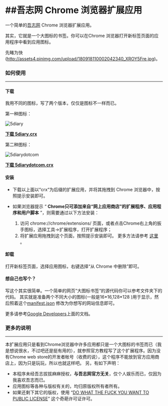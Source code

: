 ##吾志网 Chrome 浏览器扩展应用
=============

一个简单的[吾志网](http://5diary.com) Chrome 浏览器扩展应用。

其实，它就是一个大图标的书签。你可以在Chrome 浏览器打开新标签页面的应用程序中看到应用图标。

先睹为快(http://assets4.pinimg.com/upload/180918110002042340_XROY5Fre.jpg)。

### 如何使用
-------------
#### 下载
  我用不同的图标，写了两个版本，仅仅是图标不一样而已。
  
  第一种图标：
  
![5diary](https://github.com/mengyingchina/5diary_chrome/raw/master/5diary/Timemachine_128.png)
	
[**下载 5diary.crx**](https://github.com/mengyingchina/5diary_chrome/raw/master/5diary.crx)

  第二种图标：
  
![5diarydotcom](https://github.com/mengyingchina/5diary_chrome/raw/master/5diarydotcom/5diary_128.jpg)

[**下载 5diarydotcom.crx**](https://github.com/mengyingchina/5diary_chrome/raw/master/5diarydotcom.crx)


#### 安装

  + 下载以上面以“crx“为后缀的扩展应用，并将其拖拽到 Chrome 浏览器中，按照提示安装即可。
  
  + 如果浏览器提示 “ **Chrome只可添加来自“网上应用商店”的扩展程序、应用程序和用户脚本** ”，则需要通过以下方法安装： 
    1. 访问 chrome://chrome/extensions/ 页面，或者点击Chrome右上角的扳手图标，选择工具->扩展程序，打开扩展程序；
    2. 将扩展应用拖拽到这个页面，按照提示安装即可。
  更多方法请参考 [这里][1] 。
    

#### 卸载
  
  打开新标签页面，选择应用图标，右键选择“从 Chrome 中删除”即可。
    
#### 想自己也写个？

写这个其实很简单。一个简单的网页“大图标书签“的源代码你可以参考文件夹下的代码。
其实就是准备两个不同大小的图标(一般是16\*16,128\*128 )用于显示，然后照着这个[manifest.json](https://github.com/mengyingchina/5diary_chrome/blob/master/5diary/manifest.json) 修改为你想写的网站信息即可。
	
更多请参考[Google Developers](https://developers.google.com/chrome/web-store/docs/get_started_simple)上面的文档。

### 更多的说明
-------------
  本扩展应用只是看到Chrome浏览器中许多应用都只是一个大图标的书签而已（我是想说很水，不过吧还是挺有用的），就参照官方教程写了这个扩展程序。因为没有Chrome web store的开发者帐号（收费的说），这个程序不能放到官方应用商店上，因为只是玩玩，所以也就这样吧。
  另，有如下声明：
  + 本程序未经吾志拔拔麻麻授权，**与吾志网官方无关**，仅个人娱乐而已，仅因为我喜欢吾志而已。
  + 应用图标等各种与版权有关的，均归原版权所有者所有。
  + 如果还剩下其它的版权，使用 “[DO WHAT THE FUCK YOU WANT TO PUBLIC LICENSE][2]” 这个奇葩许可证许可。
  
  
[1]: http://www.geekpark.net/read/view/161039

[2]: http://sam.zoy.org/wtfpl/COPYING
